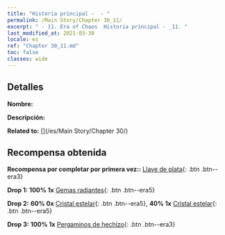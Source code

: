 ```yaml
---
title: "Historia principal -  - "
permalink: /Main Story/Chapter 30_11/
excerpt: " - 11. Era of Chaos  Historia principal - _11. "
last_modified_at: 2021-03-30
locale: es
ref: "Chapter 30_11.md"
toc: false
classes: wide
---
```


## Detalles

 **Nombre:** 

 **Descripción:** 

 **Related to:** [](/es/Main Story/Chapter 30/)

## Recompensa obtenida

 **Recompensa por completar por primera vez::** [Llave de plata](/es/Items/con_693/){: .btn .btn--era3}

 **Drop 1:** **100% 1x** [Gemas radiantes](/es/Items/mat_100/){: .btn .btn--era5}

 **Drop 2:** **60% 0x** [Cristal estelar](/es/Items/mat_94/){: .btn .btn--era5}, **40% 1x** [Cristal estelar](/es/Items/mat_94/){: .btn .btn--era5}

 **Drop 3:** **100% 1x** [Pergaminos de hechizo](/es/Items/con_694/){: .btn .btn--era3}

